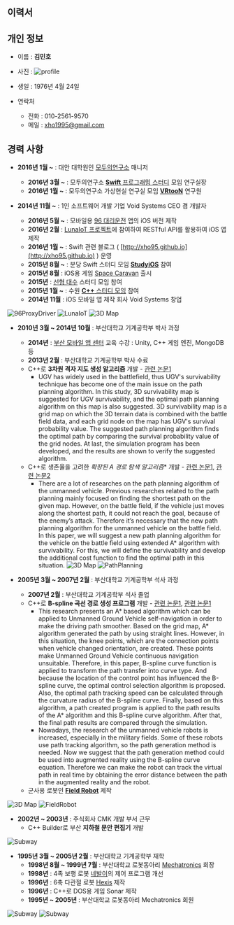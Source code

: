 ## 이력서 

## 개인 정보

* 이름 : **김민호**
* 사진 : ![profile](_assets/_profile.jpg)
* 생일 : 1976년 4월 24일

* 연락처
	* 전화 : 010-2561-9570
	* 메일 : xho1995@gmail.com

## 경력 사항

* **2016년  1월 ~** : 대안 대학원인 [모두의연구소](http://www.modulabs.co.kr/) 매니저
	* **2016년 3월 ~** : 모두의연구소 [**Swift** 프로그래밍 스터디](http://www.modulabs.co.kr/Swift_library/848) 모임 연구실장
	* **2016년 1월 ~** :  모두의연구소 가상현실 연구실 모임 **[VRtooN](http://www.modulabs.co.kr/Swift_library/848)** 연구원

* **2014년 11월 ~** : 1인 소프트웨어 개발 기업 Void Systems CEO 겸 개발자
	* **2016년  5월 ~** : 모바일용 [96 대리운전](https://itunes.apple.com/us/app/96daeliunjeon/id1119085448?mt=8) 앱의 iOS 버전 제작
	* **2016년 2월** : [LunaIoT 프로젝트](https://github.com/kmansoo/Luna/)에 참여하여 RESTful API를 활용하여 iOS 앱 제작
	* **2016년 1월 ~** : Swift 관련 블로그 ( [http://xho95.github.io](http://xho95.github.io) ) 운영
	* **2015년 8월 ~** : 분당 Swift 스터디 모임 **[StudyiOS](http://studyios.gitlab.io)** 참여
	* **2015년 8월** : iOS용 게임 [Space Caravan](https://itunes.apple.com/kr/app/space-caravan/id1011757460?mt=8) 출시
	* **2015년** : [선형 대수](https://www.facebook.com/groups/1045080912185263/) 스터디 모임 참여
	* **2015년 1월 ~** : 수원 [**C++** 스터디 모임](http://cafe.naver.com/multism) 참여	
	* **2014년 11월** : iOS 모바일 앱 제작 회사 Void Systems 창업

![96ProxyDriver](_assets/_96ProxyDriver-H300.jpg)  ![LunaIoT](_assets/_LunaIoT-H300.jpg)  ![3D Map](_assets/_Space_Caravan-H300.jpg)
	
* **2010년 3월 ~ 2014년 10월** : 부산대학교 기계공학부 박사 과정
	* **2014년** : [부산 모바일 앱 센터](http://www.bmac.kr/index.asp) 교육 수강 : Unity, C++ 게임 엔진, MongoDB 등
	* **2013년 2월** : 부산대학교 기계공학부 박사 수료
	* C++로 **3차원 격자 지도 생성 알고리즘** 개발 - [관련 논문1](http://ieeexplore.ieee.org/stamp/stamp.jsp?arnumber=6677377)
		* UGV has widely used in the battlefield, thus UGV's survivability technique has become one of the main issue on the path planning algorithm. In this study, 3D survivability map is suggested for UGV survivability, and the optimal path planning algorithm on this map is also suggested. 3D survivability map is a grid map on which the 3D terrain data is combined with the battle field data, and each grid node on the map has UGV's survival probability value. The suggested path planning algorithm finds the optimal path by comparing the survival probability value of the grid nodes. At last, the simulation program has been developed, and the results are shown to verify the suggested algorithm.
	* C++로 생존율을 고려한 **확장된 A* 경로 탐색 알고리즘** 개발 - [관련 논문1](http://ieeexplore.ieee.org/xpls/abs_all.jsp?arnumber=6463003), [관련 논문2](http://link.springer.com/chapter/10.1007%2F978-3-642-33503-7_59)
		* There are a lot of researches on the path planning algorithm of the unmanned vehicle. Previous researches related to the path planning mainly focused on finding the shortest path on the given map. However, on the battle field, if the vehicle just moves along the shortest path, it could not reach the goal, because of the enemy’s attack. Therefore it’s necessary that the new path planning algorithm for the unmanned vehicle on the battle field.
In this paper, we will suggest a new path planning algorithm for the vehicle on the battle field using extended A* algorithm with survivability. For this, we will define the survivability and develop the additional cost function to find the optimal path in this situation.
![3D Map](_assets/_3d-Map-H300.jpg)  ![PathPlanning](_assets/_PathPlanning-H300.jpg)
	
* **2005년 3월 ~ 2007년 2월** : 	부산대학교 기계공학부 석사 과정
	* **2007년 2월** : 부산대학교 기계공학부 석사 졸업
	* C++로 **B-spline 곡선 경로 생성 프로그램** 개발 - [관련 논문1](http://ocean.kisti.re.kr/downfile/volume/icase/JOJDCV/2014/v20n2/JOJDCV_2014_v20n2_138.pdf), [관련 논문1](http://ieeexplore.ieee.org/xpl/articleDetails.jsp?reload=true&arnumber=5670133)
		* This research presents an A\* based algorithm which can be applied to Unmanned Ground Vehicle self-navigation in order to make the driving path smoother. Based on the grid map, A* algorithm generated the path by using straight lines. However, in this situation, the knee points, which are the connection points when vehicle changed orientation, are created. These points make Unmanned Ground Vehicle continuous navigation unsuitable. Therefore, in this paper, B-spline curve function is applied to transform the path transfer into curve type. And because the location of the control point has influenced the B-spline curve, the optimal control selection algorithm is proposed. Also, the optimal path tracking speed can be calculated through the curvature radius of the B-spline curve. Finally, based on this algorithm, a path created program is applied to the path results of the A* algorithm and this B-spline curve algorithm. After that, the final path results are compared through the simulation.
		* Nowadays, the research of the unmanned vehicle robots is increased, especially in the military fields. Some of these robots use path tracking algorithm, so the path generation method is needed. Now we suggest that the path generation method could be used into augmented reality using the B-spline curve equation. Therefore we can make the robot can track the virtual path in real time by obtaining the error distance between the path in the augmented reality and the robot.
	* 군사용 로봇인 **[Field Robot](https://www.youtube.com/watch?v=nrXtmwM93FE)** 제작

![3D Map](_assets/_B-Spline-H300.jpg)  ![FieldRobot](_assets/_FieldRobot-H300.jpg)

* **2002년 ~ 2003년** : 주식회사 CMK 개발 부서 근무
	*  C++ Builder로 부산 **지하철 문안 편집기** 개발 

![Subway](_assets/_Subway-H300.jpg)

* **1995년 3월 ~ 2005년 2월** : 부산대학교 기계공학부 재학
	* **1998년 8월 ~ 1999년 7월** : 부산대학교 로봇동아리 [Mechatronics](http://mecha.namoweb.net/xe/) 회장
	* **1998년** : 4족 보행 로봇 [네발이](http://mecha.namoweb.net/xe/Robot/428)의 제어 프로그램 개선
	* **1996년** : 6축 다관절 로봇 [Hexis](http://mecha.namoweb.net/xe/Robot/426)  제작
	* **1996년** : C++로 DOS용 게임 Sonar 제작
	* **1995년 ~ 2005년** : 부산대학교 로봇동아리 Mechatronics 회원

![Subway](_assets/_4Leg-H300.jpg)  ![Subway](_assets/_Hexis-H300.jpg)


